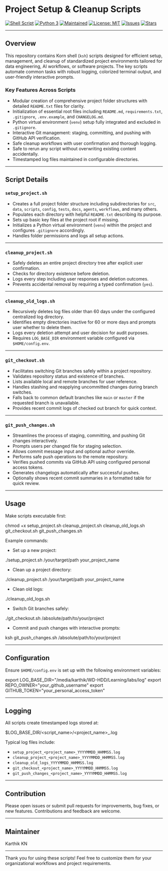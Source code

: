 # Project Setup & Cleanup Scripts

[![Shell Script](https://img.shields.io/badge/shell-ksh-blue.svg)](https://www.kornshell.com/)
[![Python 3](https://img.shields.io/badge/python-3.6%2B-blue.svg)](https://www.python.org/)
[![Maintained](https://img.shields.io/badge/maintained-yes-brightgreen.svg)](https://github.com/karthikingithub/project_setup_repo)
[![License: MIT](https://img.shields.io/badge/License-MIT-yellow.svg)](https://opensource.org/licenses/MIT)
[![Issues](https://img.shields.io/github/issues/karthikingithub/project_setup_repo.svg)](https://github.com/karthikingithub/project_setup_repo/issues)
[![Stars](https://img.shields.io/github/stars/karthikingithub/project_setup_repo.svg?style=social)](https://github.com/karthikingithub/project_setup_repo/stargazers)

---

## Overview

This repository contains Korn shell (`ksh`) scripts designed for efficient setup, management, and cleanup of standardized project environments tailored for data engineering, AI workflows, or software projects. The key scripts automate common tasks with robust logging, colorized terminal output, and user-friendly interactive prompts.

### Key Features Across Scripts

- Modular creation of comprehensive project folder structures with detailed `README.txt` files for clarity.
- Initialization of essential root files including `README.md`, `requirements.txt`, `.gitignore`, `.env.example`, and `CHANGELOG.md`.
- Python virtual environment (`venv`) setup fully integrated and excluded in `.gitignore`.
- Interactive Git management: staging, committing, and pushing with GitHub API verification.
- Safe cleanup workflows with user confirmation and thorough logging.
- Safe to rerun any script without overwriting existing content accidentally.
- Timestamped log files maintained in configurable directories.

---

## Script Details

### `setup_project.sh`

- Creates a full project folder structure including subdirectories for `src`, `data`, `scripts`, `config`, `tests`, `docs`, `agents`, `workflows`, and many others.
- Populates each directory with helpful `README.txt` describing its purpose.
- Sets up basic key files at the project root if missing.
- Initializes a Python virtual environment (`venv`) within the project and configures `.gitignore` accordingly.
- Handles folder permissions and logs all setup actions.

---

### `cleanup_project.sh`

- Safely deletes an entire project directory tree after explicit user confirmation.
- Checks for directory existence before deletion.
- Logs every step including user responses and deletion outcomes.
- Prevents accidental removal by requiring a typed confirmation (`yes`).

---

### `cleanup_old_logs.sh`

- Recursively deletes log files older than 60 days under the configured centralized log directory.
- Identifies empty directories inactive for 60 or more days and prompts user whether to delete them.
- Logs every deletion attempt and user decision for audit purposes.
- Requires `LOG_BASE_DIR` environment variable configured via `$HOME/config.env`.

---

### `git_checkout.sh`

- Facilitates switching Git branches safely within a project repository.
- Validates repository status and existence of branches.
- Lists available local and remote branches for user reference.
- Handles stashing and reapplying uncommitted changes during branch switches.
- Falls back to common default branches like `main` or `master` if the requested branch is unavailable.
- Provides recent commit logs of checked out branch for quick context.

---

### `git_push_changes.sh`

- Streamlines the process of staging, committing, and pushing Git changes interactively.
- Prompts users per changed file for staging selection.
- Allows commit message input and optional author override.
- Performs safe push operations to the remote repository.
- Verifies pushed commits via GitHub API using configured personal access tokens.
- Generates changelogs automatically after successful pushes.
- Optionally shows recent commit summaries in a formatted table for quick review.

---

## Usage

Make scripts executable first:

chmod +x setup_project.sh cleanup_project.sh cleanup_old_logs.sh git_checkout.sh git_push_changes.sh


Example commands:

- Set up a new project:


./setup_project.sh /your/target/path your_project_name


- Clean up a project directory:

./cleanup_project.sh /your/target/path your_project_name


- Clean old logs:

./cleanup_old_logs.sh


- Switch Git branches safely:

./git_checkout.sh /absolute/path/to/your/project


- Commit and push changes with interactive prompts:

ksh git_push_changes.sh /absolute/path/to/your/project


---

## Configuration

Ensure `$HOME/config.env` is set up with the following environment variables:



export LOG_BASE_DIR="/media/karthik/WD-HDD/Learning/labs/log"
export REPO_OWNER="your_github_username"
export GITHUB_TOKEN="your_personal_access_token"


---

## Logging

All scripts create timestamped logs stored at:


$LOG_BASE_DIR/<script_name>/<project_name>_<timestamp>.log


Typical log files include:

- `setup_project_<project_name>_YYYYMMDD_HHMMSS.log`
- `cleanup_project_<project_name>_YYYYMMDD_HHMMSS.log`
- `cleanup_old_logs_YYYYMMDD_HHMMSS.log`
- `git_checkout_<project_name>_YYYYMMDD_HHMMSS.log`
- `git_push_changes_<project_name>_YYYYMMDD_HHMMSS.log`

---

## Contribution

Please open issues or submit pull requests for improvements, bug fixes, or new features. Contributions and feedback are welcome.

---

## Maintainer

Karthik KN

---

Thank you for using these scripts! Feel free to customize them for your organizational workflows and project requirements.



